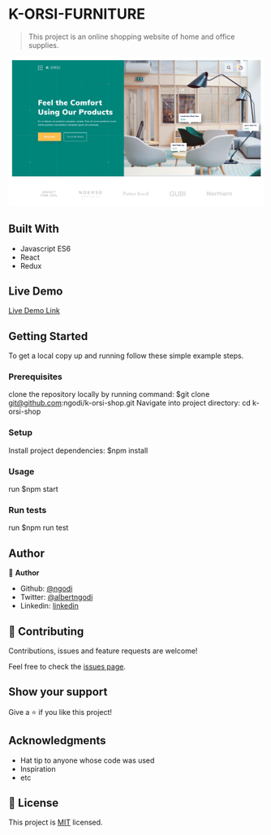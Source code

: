 # K-ORSI-FURNITURE

>This project is an online shopping website of home and office supplies.

![screenshot](./k_orsi_shop.png)


## Built With

- Javascript ES6
- React
- Redux

## Live Demo

[Live Demo Link](https://livedemo.com)


## Getting Started


To get a local copy up and running follow these simple example steps.

### Prerequisites
clone the repository locally by running command: $git clone git@github.com:ngodi/k-orsi-shop.git
Navigate into project directory: cd k-orsi-shop

### Setup
Install project dependencies: $npm install

### Usage
run $npm start
### Run tests
run $npm run test

## Author

👤 **Author**

- Github: [@ngodi](https://github.com/ngodi)
- Twitter: [@albertngodi](https://twitter.com/albertngodi)
- Linkedin: [linkedin](https://www.linkedin.com/in/albert-ngodi-b80267174/)

## 🤝 Contributing

Contributions, issues and feature requests are welcome!

Feel free to check the [issues page](issues/).

## Show your support

Give a ⭐️ if you like this project!

## Acknowledgments

- Hat tip to anyone whose code was used
- Inspiration
- etc

## 📝 License

This project is [MIT](lic.url) licensed.
